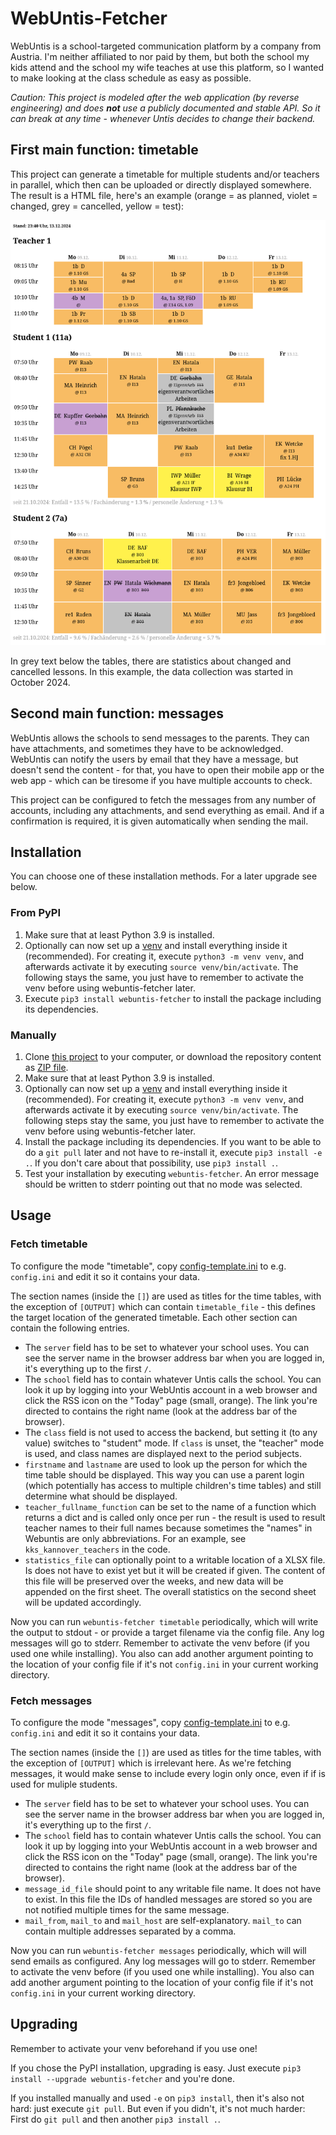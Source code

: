 # WebUntis-Fetcher

WebUntis is a school-targeted communication platform by a company from Austria. I'm neither
affiliated to nor paid by them, but both the school my kids attend and the school my wife teaches
at use this platform, so I wanted to make looking at the class schedule as easy as possible.

*Caution: This project is modeled after the web application (by reverse engineering) and does
**not** use a publicly documented and stable API. So it can break at any time - 
whenever Untis decides to change their backend.*

## First main function: timetable

This project can generate a timetable for multiple students and/or teachers in parallel,
which then can be uploaded or directly displayed somewhere. The result is a HTML file,
here's an example (orange = as planned, violet = changed, grey = cancelled, yellow = test):

![example timetable](https://raw.githubusercontent.com/mathisdt/webuntis-fetcher/refs/heads/master/doc/example-timetable.png)

In grey text below the tables, there are statistics about changed and cancelled lessons.
In this example, the data collection was started in October 2024.

## Second main function: messages

WebUntis allows the schools to send messages to the parents. They can have attachments,
and sometimes they have to be acknowledged. WebUntis can notify the users by email that
they have a message, but doesn't send the content - for that, you have to open their mobile
app or the web app - which can be tiresome if you have multiple accounts to check.

This project can be configured to fetch the messages from any number of accounts,
including any attachments, and send everything as email. And if a confirmation is
required, it is given automatically when sending the mail.

## Installation

You can choose one of these installation methods. For a later upgrade see below.

### From PyPI

1. Make sure that at least Python 3.9 is installed.
2. Optionally can now set up a [venv](https://docs.python.org/3/library/venv.html) and install
   everything inside it (recommended). For creating it, execute `python3 -m venv venv`, and
   afterwards activate it by executing `source venv/bin/activate`. 
   The following stays the same, you just have to remember to activate the venv before 
   using webuntis-fetcher later.
3. Execute `pip3 install webuntis-fetcher` to install the package including its dependencies.

### Manually

1. Clone [this project](https://github.com/mathisdt/webuntis-fetcher.git) to your computer,
   or download the repository content as
   [ZIP file](https://github.com/mathisdt/webuntis-fetcher/archive/refs/heads/master.zip). 
2. Make sure that at least Python 3.9 is installed.
3. Optionally can now set up a [venv](https://docs.python.org/3/library/venv.html) and install
   everything inside it (recommended). For creating it, execute `python3 -m venv venv`, and
   afterwards activate it by executing `source venv/bin/activate`. 
   The following steps stay the same, you just have to remember to activate the venv before 
   using webuntis-fetcher later.
4. Install the package including its dependencies. If you want to be able to do a `git pull`
   later and not have to re-install it, execute `pip3 install -e .`.
   If you don't care about that possibility, use `pip3 install .`.
5. Test your installation by executing `webuntis-fetcher`. An error message should be written
   to stderr pointing out that no mode was selected.

## Usage

### Fetch timetable

To configure the mode "timetable", copy 
[config-template.ini](https://raw.githubusercontent.com/mathisdt/webuntis-fetcher/refs/heads/master/config-template.ini)
to e.g. `config.ini` and edit it so it contains your data.

The section names (inside the `[]`) are used as titles for the time tables,
with the exception of `[OUTPUT]` which can contain `timetable_file` - this defines the target
location of the generated timetable. Each other section can contain the following entries.

- The `server` field has to be set to whatever your school uses. You can see the server
  name in the browser address bar when you are logged in, it's everything up to the first `/`. 
- The `school` field has to contain whatever Untis calls the school. You can look it up
  by logging into your WebUntis account in a web browser and click the RSS icon on the
  "Today" page (small, orange). The link you're directed to contains the right name
  (look at the address bar of the browser).
- The `class` field is not used to access the backend, but setting it (to any value)
  switches to "student" mode. If `class` is unset, the "teacher" mode is used, and class
  names are displayed next to the period subjects.
- `firstname` and `lastname` are used to look up the person for which the time table should
  be displayed. This way you can use a parent login (which potentially has access to multiple
  children's time tables) and still determine what should be displayed.
- `teacher_fullname_function` can be set to the name of a function which returns a dict
  and is called only once per run - the result is used to result teacher names to
  their full names because sometimes the "names" in Webuntis are only abbreviations.
  For an example, see `kks_kannover_teachers` in the code.
- `statistics_file` can optionally point to a writable location of a XLSX file. Is does not 
  have to exist yet but it will be created if given. The content of this file will be
  preserved over the weeks, and new data will be appended on the first sheet. The overall
  statistics on the second sheet will be updated accordingly.

Now you can run `webuntis-fetcher timetable` periodically, which will write the output to
stdout - or provide a target filename via the config file. Any log messages will go to
stderr. Remember to activate the venv before (if you used one while installing).
You also can add another argument pointing to the location of your config file
if it's not `config.ini` in your current working directory.

### Fetch messages

To configure the mode "messages", copy 
[config-template.ini](https://raw.githubusercontent.com/mathisdt/webuntis-fetcher/refs/heads/master/config-template.ini)
to e.g. `config.ini` and edit it so it contains your data.

The section names (inside the `[]`) are used as titles for the time tables,
with the exception of `[OUTPUT]` which is irrelevant here. As we're fetching messages,
it would make sense to include every login only once, even if if is used for muliple students.

- The `server` field has to be set to whatever your school uses. You can see the server
  name in the browser address bar when you are logged in, it's everything up to the first `/`. 
- The `school` field has to contain whatever Untis calls the school. You can look it up
  by logging into your WebUntis account in a web browser and click the RSS icon on the
  "Today" page (small, orange). The link you're directed to contains the right name
  (look at the address bar of the browser).
- `message_id_file` should point to any writable file name. It does not have
  to exist. In this file the IDs of handled messages are stored so you are not notified
  multiple times for the same message.
- `mail_from`, `mail_to` and `mail_host` are self-explanatory. `mail_to` can contain
  multiple addresses separated by a comma.

Now you can run `webuntis-fetcher messages` periodically, which will will send emails as
configured. Any log messages will go to stderr. Remember to activate the venv before
(if you used one while installing). You also can add another argument pointing to the
location of your config file if it's not `config.ini` in your current working directory.

## Upgrading

Remember to activate your venv beforehand if you use one!

If you chose the PyPI installation, upgrading is easy. Just execute
`pip3 install --upgrade webuntis-fetcher` and you're done.

If you installed manually and used `-e` on `pip3 install`, then it's also not hard: just
execute `git pull`. But even if you didn't, it's not much harder: First do `git pull`
and then another `pip3 install .`.
